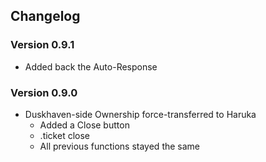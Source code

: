 Changelog
-------
### Version 0.9.1
*   Added back the Auto-Response

### Version 0.9.0
*   Duskhaven-side Ownership force-transferred to Haruka
    - Added a Close button
	-	.ticket close
    - All previous functions stayed the same

